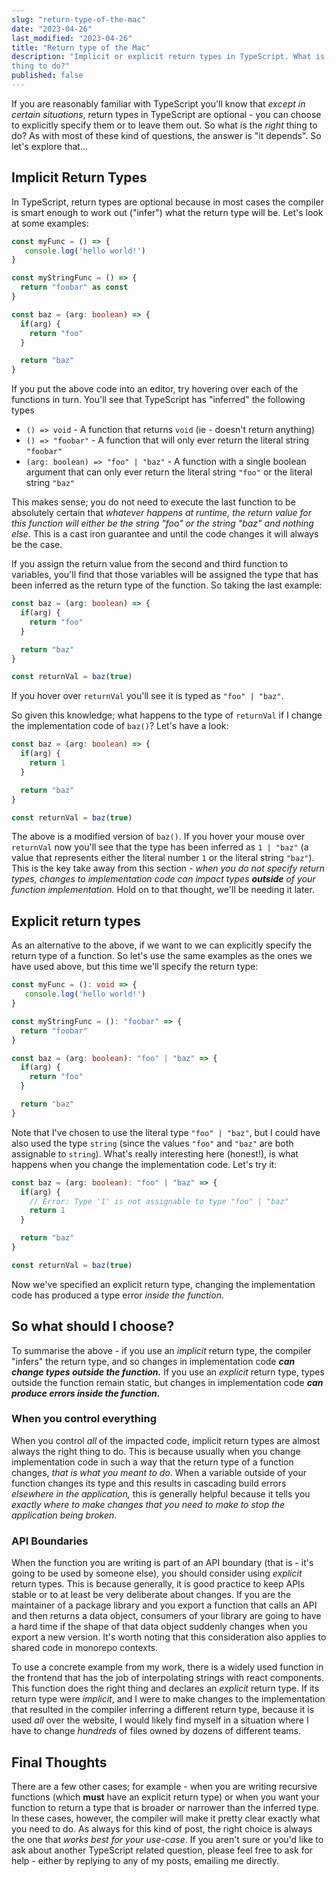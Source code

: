 ```yaml
---
slug: "return-type-of-the-mac"
date: "2023-04-26"
last_modified: "2023-04-26"
title: "Return type of the Mac"
description: "Implicit or explicit return types in TypeScript. What is the right
thing to do?"
published: false
---
```


If you are reasonably familiar with TypeScript you'll know that _except in certain situations_, return types in TypeScript are optional - you can choose to explicitly specify them or to leave them out. So what is the _right_ thing to do? As with most of these kind of questions, the answer is "it depends". So let's explore that...

## Implicit Return Types

In TypeScript, return types are optional because in most cases the compiler is smart enough to work out ("infer") what the return type will be. Let's look at some examples:

```TypeScript
const myFunc = () => {
   console.log('hello world!')
}

const myStringFunc = () => {
  return "foobar" as const
}

const baz = (arg: boolean) => {
  if(arg) {
    return "foo"
  }

  return "baz"
}
```

If you put the above code into an editor, try hovering over each of the functions in turn. You'll see that TypeScript has "inferred" the following types

- `() => void` - A function that returns `void` (ie - doesn't return anything)
- `() => "foobar"` - A function that will only ever return the literal string `"foobar"`
- `(arg: boolean) => "foo" | "baz"` - A function with a single boolean argument that can only ever return the literal string `"foo"` or the literal string `"baz"`

This makes sense; you do not need to execute the last function to be absolutely certain that _whatever happens at runtime, the return value for this function will either be the string "foo" or the string "baz" and nothing else_. This is a cast iron guarantee and until the code changes it will always be the case.

If you assign the return value from the second and third function to variables, you'll find that those variables will be assigned the type that has been inferred as the return type of the function. So taking the last example:

```TypeScript
const baz = (arg: boolean) => {
  if(arg) {
    return "foo"
  }

  return "baz"
}

const returnVal = baz(true)
```

If you hover over `returnVal` you'll see it is typed as `"foo" | "baz"`.

So given this knowledge; what happens to the type of `returnVal` if I change the implementation code of `baz()`? Let's have a look:

```TypeScript
const baz = (arg: boolean) => {
  if(arg) {
    return 1
  }

  return "baz"
}

const returnVal = baz(true)
```

The above is a modified version of `baz()`. If you hover your mouse over `returnVal` now you'll see that the type has been inferred as `1 | "baz"` (a value that represents either the literal number `1` or the literal string `"baz"`). This is the key take away from this section - _when you do not specify return types, changes to implementation code can impact types **outside** of your function implementation._ Hold on to that thought, we'll be needing it later.

## Explicit return types

As an alternative to the above, if we want to we can explicitly specify the return type of a function. So let's use the same examples as the ones we have used above, but this time we'll specify the return type:

```TypeScript
const myFunc = (): void => {
   console.log('hello world!')
}

const myStringFunc = (): "foobar" => {
  return "foobar"
}

const baz = (arg: boolean): "foo" | "baz" => {
  if(arg) {
    return "foo"
  }

  return "baz"
}
```

Note that I've chosen to use the literal type `"foo" | "baz"`, but I could have also used the type `string` (since the values `"foo"` and `"baz"` are both assignable to `string`). What's really interesting here (honest!), is what happens when you change the implementation code. Let's try it:

```TypeScript
const baz = (arg: boolean): "foo" | "baz" => {
  if(arg) {
    // Error: Type '1' is not assignable to type "foo" | "baz"
    return 1
  }

  return "baz"
}

const returnVal = baz(true)
```

Now we've specified an explicit return type, changing the implementation code has produced a type error _inside the function_.

## So what should I choose?

To summarise the above - if you use an _implicit_ return type, the compiler "infers" the return type, and so changes in implementation code **_can_ _change types outside the function._** If you use an _explicit_ return type, types outside the function remain static, but changes in implementation code **_can produce errors inside the function._**

### When you control everything

When you control _all_ of the impacted code, implicit return types are almost always the right thing to do. This is because usually when you change implementation code in such a way that the return type of a function changes, _that is what you meant to do_. When a variable outside of your function changes its type and this results in cascading build errors _elsewhere in the application,_ this is generally helpful because it tells you _exactly where to make changes that you need to make to stop the application being broken_.

### API Boundaries

When the function you are writing is part of an API boundary (that is - it's going to be used by someone else), you should consider using _explicit_ return types. This is because generally, it is good practice to keep APIs stable or to at least be very deliberate about changes. If you are the maintainer of a package library and you export a function that calls an API and then returns a data object, consumers of your library are going to have a hard time if the shape of that data object suddenly changes when you export a new version. It's worth noting that this consideration also applies to shared code in monorepo contexts.

To use a concrete example from my work, there is a widely used function in the frontend that has the job of interpolating strings with react components. This function does the right thing and declares an _explicit_ return type. If its return type were _implicit_, and I were to make changes to the implementation that resulted in the compiler inferring a different return type, because it is used _all_ over the website, I would likely find myself in a situation where I have to change _hundreds_ of files owned by dozens of different teams.

## Final Thoughts

There are a few other cases; for example - when you are writing recursive functions (which **must** have an explicit return type) or when you want your function to return a type that is broader or narrower than the inferred type. In these cases, however, the compiler will make it pretty clear exactly what you need to do. As always for this kind of post, the right choice is always the one that _works best for your use-case_. If you aren't sure or you'd like to ask about another TypeScript related question, please feel free to ask for help - either by replying to any of my posts, emailing me directly.
